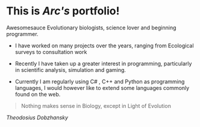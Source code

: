 # This is *_Arc's_* portfolio!
Awesomesauce Evolutionary biologists, science lover and beginning programmer.
- I have worked on many projects over the years, ranging from Ecological surveys to consultation work

- Recently I have taken up a greater interest in programming, particularly in scientific analysis, simulation and gaming.

- Currently I am regularly using C# , C++ and Python as programming languages, I would however like to extend some languages commonly found on the web.
> Nothing makes sense in Biology, 
> except in Light of Evolution
 
 _Theodosius Dobzhansky_
